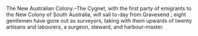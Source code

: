   The New Australian Colony.–The Cygnet, with the first party of emigrants to the New Colony of South Australia, will sail to-day from Gravesend ; eight gentlemen have gone out as surveyors, taking with them upwards of twenty artisans and labourers, a surgeon, steward, and harbour-master.  